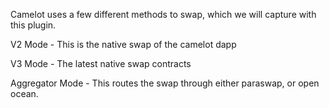 Camelot uses a few different methods to swap, which we will capture with this plugin.

V2 Mode - This is the native swap of the camelot dapp

V3 Mode - The latest native swap contracts

Aggregator Mode - This routes the swap through either paraswap, or open ocean.